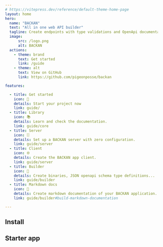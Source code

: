 ```yaml
---
# https://vitepress.dev/reference/default-theme-home-page
layout: home
hero:
  name: "BACKAN"
  text: "All in one web API builder"
  tagline: Create endpoints with type validations and OpenApi documentation, safely and quickly
  image:
      src: /logo.png
      alt: BACKAN
  actions:
    - theme: brand
      text: Get started
      link: /guide
    - theme: alt
      text: View on GitHub
      link: https://github.com/pigeonposse/backan

features:

  - title: Get started
    icon: 👋
    details: Start your project now
    link: guide/
  - title: Library
    icon: 📚
    details: Learn and check the documentation.
    link: guide/core
  - title: Server
    icon: 🗄️
    details: Set up a BACKAN server with zero configuration.
    link: guide/server
  - title: Client
    icon: 🌐
    details: Create the BACKAN app client.
    link: guide/server
  - title: Builder
    icon: 🔢
    details: Create binaries, JSON openapi schema type definitions...
    link: guide/builder
  - title: Markdown docs
    icon: 📖
    details: Create markdown documentation of your BACKAN application.
    link: guide/builder#build-markdown-documentation

---
```


## Install

<!--@include: ./partials/install.md-->

## Starter app

<!--@include: ./partials/create.md-->
